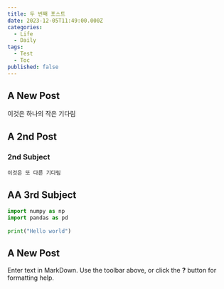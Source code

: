 ```yaml
---
title: 두 번째 포스트
date: 2023-12-05T11:49:00.000Z
categories:
  - Life
  - Daily
tags:
  - Test
  - Toc
published: false
---
```


## A New Post

이것은 하나의 작은 기다림

## A 2nd Post

### 2nd Subject
	
    이것은 또 다른 기다림
    
## AA 3rd Subject

```python
import numpy as np
import pandas as pd
    
print("Hello world")
```

## A New Post

Enter text in MarkDown. Use the toolbar above, or click the **?** button for formatting help.
